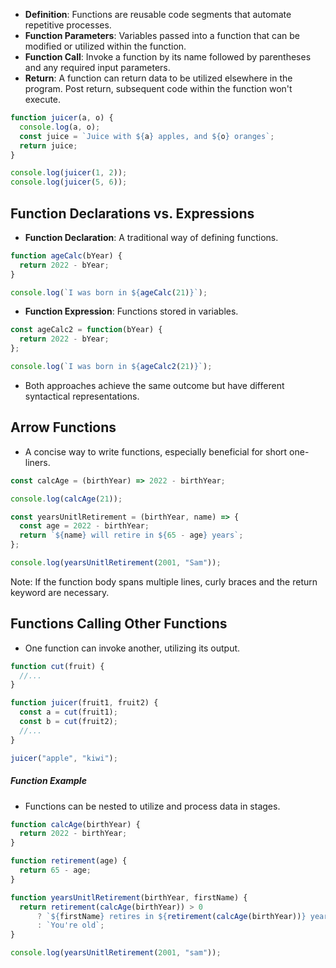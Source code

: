 - **Definition**: Functions are reusable code segments that automate repetitive processes.
- **Function Parameters**: Variables passed into a function that can be modified or utilized within the function.
- **Function Call**: Invoke a function by its name followed by parentheses and any required input parameters.
- **Return**: A function can return data to be utilized elsewhere in the program. Post return, subsequent code within the function won't execute.

```javascript
function juicer(a, o) {
  console.log(a, o);
  const juice = `Juice with ${a} apples, and ${o} oranges`;
  return juice;
}

console.log(juicer(1, 2));
console.log(juicer(5, 6));
```
## **Function Declarations vs. Expressions**
- **Function Declaration**: A traditional way of defining functions.

```javascript
function ageCalc(bYear) {
  return 2022 - bYear;
}

console.log(`I was born in ${ageCalc(21)}`);
```

- **Function Expression**: Functions stored in variables. 

```javascript
const ageCalc2 = function(bYear) {
  return 2022 - bYear;
};

console.log(`I was born in ${ageCalc2(21)}`);
```
  
- Both approaches achieve the same outcome but have different syntactical representations.

## **Arrow Functions**
- A concise way to write functions, especially beneficial for short one-liners.

```javascript
const calcAge = (birthYear) => 2022 - birthYear;

console.log(calcAge(21));

const yearsUnitlRetirement = (birthYear, name) => {
  const age = 2022 - birthYear;
  return `${name} will retire in ${65 - age} years`;
};

console.log(yearsUnitlRetirement(2001, "Sam"));
```

  Note: If the function body spans multiple lines, curly braces and the return keyword are necessary.

## **Functions Calling Other Functions**
- One function can invoke another, utilizing its output.

```javascript
function cut(fruit) {
  //...
}

function juicer(fruit1, fruit2) {
  const a = cut(fruit1);
  const b = cut(fruit2);
  //...
}

juicer("apple", "kiwi");
```

#####  **Function Example**
- Functions can be nested to utilize and process data in stages.

```javascript
function calcAge(birthYear) {
  return 2022 - birthYear;
}

function retirement(age) {
  return 65 - age;
}

function yearsUnitlRetirement(birthYear, firstName) {
  return retirement(calcAge(birthYear)) > 0
	  ? `${firstName} retires in ${retirement(calcAge(birthYear))} years`
	  : `You're old`;
}

console.log(yearsUnitlRetirement(2001, "sam"));
```